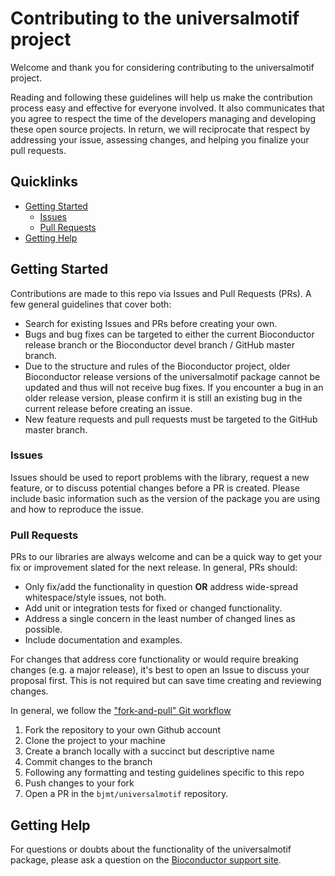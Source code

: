 # Contributing to the universalmotif project

Welcome and thank you for considering contributing to the universalmotif project.

Reading and following these guidelines will help us make the contribution process easy and effective for everyone involved. It also communicates that you agree to respect the time of the developers managing and developing these open source projects. In return, we will reciprocate that respect by addressing your issue, assessing changes, and helping you finalize your pull requests.

## Quicklinks

* [Getting Started](#getting-started)
    * [Issues](#issues)
    * [Pull Requests](#pull-requests)
* [Getting Help](#getting-help)

## Getting Started

Contributions are made to this repo via Issues and Pull Requests (PRs). A few general guidelines that cover both:

- Search for existing Issues and PRs before creating your own.
- Bugs and bug fixes can be targeted to either the current Bioconductor release branch or the Bioconductor devel branch / GitHub master branch.
- Due to the structure and rules of the Bioconductor project, older Bioconductor release versions of the universalmotif package cannot be updated and thus will not receive bug fixes. If you encounter a bug in an older release version, please confirm it is still an existing bug in the current release before creating an issue.
- New feature requests and pull requests must be targeted to the GitHub master branch.

### Issues

Issues should be used to report problems with the library, request a new feature, or to discuss potential changes before a PR is created. Please include basic information such as the version of the package you are using and how to reproduce the issue.

### Pull Requests

PRs to our libraries are always welcome and can be a quick way to get your fix or improvement slated for the next release. In general, PRs should:

- Only fix/add the functionality in question **OR** address wide-spread whitespace/style issues, not both.
- Add unit or integration tests for fixed or changed functionality.
- Address a single concern in the least number of changed lines as possible.
- Include documentation and examples.

For changes that address core functionality or would require breaking changes (e.g. a major release), it's best to open an Issue to discuss your proposal first. This is not required but can save time creating and reviewing changes.

In general, we follow the ["fork-and-pull" Git workflow](https://github.com/susam/gitpr)

1. Fork the repository to your own Github account
2. Clone the project to your machine
3. Create a branch locally with a succinct but descriptive name
4. Commit changes to the branch
5. Following any formatting and testing guidelines specific to this repo
6. Push changes to your fork
7. Open a PR in the `bjmt/universalmotif` repository.

## Getting Help

For questions or doubts about the functionality of the universalmotif package, please ask a question on the [Bioconductor support site](https://support.bioconductor.org/new/post/).

